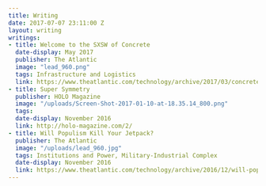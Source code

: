 ```yaml
---
title: Writing
date: 2017-07-07 23:11:00 Z
layout: writing
writings:
- title: Welcome to the SXSW of Concrete
  date-display: May 2017
  publisher: The Atlantic
  image: "lead_960.png"
  tags: Infrastructure and Logistics
  link: https://www.theatlantic.com/technology/archive/2017/03/concrete-america/518502/
- title: Super Symmetry
  publisher: HOLO Magazine
  image: "/uploads/Screen-Shot-2017-01-10-at-18.35.14_800.png"
  tags: 
  date-display: November 2016
  link: http://holo-magazine.com/2/
- title: Will Populism Kill Your Jetpack?
  publisher: The Atlantic
  image: "/uploads/lead_960.jpg"
  tags: Institutions and Power, Military-Industrial Complex
  date-display: November 2016
  link: https://www.theatlantic.com/technology/archive/2016/12/will-populism-kill-your-jetpack/510734/
---
```

